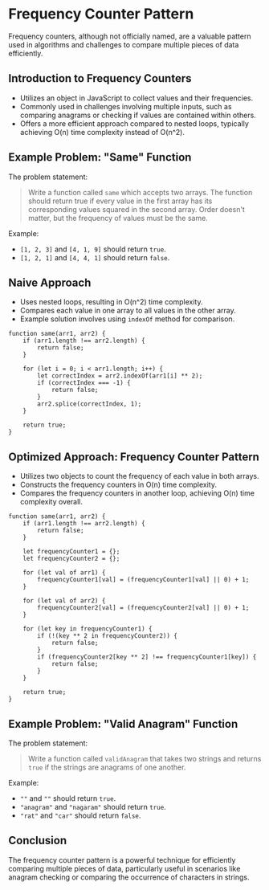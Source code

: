 
Frequency Counter Pattern
===========================

Frequency counters, although not officially named, are a valuable pattern used in algorithms and challenges to compare multiple pieces of data efficiently.

Introduction to Frequency Counters
----------------------------------

*   Utilizes an object in JavaScript to collect values and their frequencies.
*   Commonly used in challenges involving multiple inputs, such as comparing anagrams or checking if values are contained within others.
*   Offers a more efficient approach compared to nested loops, typically achieving O(n) time complexity instead of O(n^2).

Example Problem: "Same" Function
--------------------------------

The problem statement:

> Write a function called `same` which accepts two arrays. The function should return true if every value in the first array has its corresponding values squared in the second array. Order doesn't matter, but the frequency of values must be the same.

Example:

*   `[1, 2, 3]` and `[4, 1, 9]` should return `true`.
*   `[1, 2, 1]` and `[4, 4, 1]` should return `false`.

Naive Approach
--------------

*   Uses nested loops, resulting in O(n^2) time complexity.
*   Compares each value in one array to all values in the other array.
*   Example solution involves using `indexOf` method for comparison.

```
function same(arr1, arr2) {
    if (arr1.length !== arr2.length) {
        return false;
    }

    for (let i = 0; i < arr1.length; i++) {
        let correctIndex = arr2.indexOf(arr1[i] ** 2);
        if (correctIndex === -1) {
            return false;
        }
        arr2.splice(correctIndex, 1);
    }

    return true;
}
```

Optimized Approach: Frequency Counter Pattern
---------------------------------------------

*   Utilizes two objects to count the frequency of each value in both arrays.
*   Constructs the frequency counters in O(n) time complexity.
*   Compares the frequency counters in another loop, achieving O(n) time complexity overall.

```
function same(arr1, arr2) {
    if (arr1.length !== arr2.length) {
        return false;
    }

    let frequencyCounter1 = {};
    let frequencyCounter2 = {};

    for (let val of arr1) {
        frequencyCounter1[val] = (frequencyCounter1[val] || 0) + 1;
    }

    for (let val of arr2) {
        frequencyCounter2[val] = (frequencyCounter2[val] || 0) + 1;
    }

    for (let key in frequencyCounter1) {
        if (!(key ** 2 in frequencyCounter2)) {
            return false;
        }
        if (frequencyCounter2[key ** 2] !== frequencyCounter1[key]) {
            return false;
        }
    }

    return true;
}
```

Example Problem: "Valid Anagram" Function
-----------------------------------------

The problem statement:

> Write a function called `validAnagram` that takes two strings and returns `true` if the strings are anagrams of one another.

Example:

*   `""` and `""` should return `true`.
*   `"anagram"` and `"nagaram"` should return `true`.
*   `"rat"` and `"car"` should return `false`.

Conclusion
----------

The frequency counter pattern is a powerful technique for efficiently comparing multiple pieces of data, particularly useful in scenarios like anagram checking or comparing the occurrence of characters in strings.